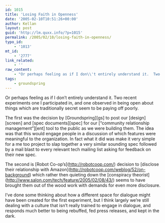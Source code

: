 ```yaml
---
id: 1015
title: 'Losing Faith in Openness'
date: '2005-02-10T10:51:26+00:00'
author: Kellan
layout: post
guid: 'http://lm.quxx.info/?p=1015'
permalink: /2005/02/10/losing-faith-in-openness/
typo_id:
    - '1013'
mt_id:
    - '2777'
link_related:
    - ''
raw_content:
    - "Or perhaps feeling as if I don\\'t entirely understand it.  Two recent experiments one I participated in, and one observed in being open about things which are traditionally secret seem to be paying off poorly.\n\nThe first was the decision by [Groundspring][gs] to post our [design][screen] and [spec documents][spec] for our [\\\"community relationship management\\\"][ent] tool to the public as we were building them.  The idea was that this would engage people in a discussion of which features were meaningful to the organization.  In fact what it did was make it very simple for a me too project to slap together a very similar sounding spec followed by a mail blast to every relevant tech mailing list asking for feedback on their new spec.\n\nThe second is [Robot Co-op\\'s](http://robotcoop.com/) decision to [disclose their relationship with Amazon](http://robotcoop.com/weblog/52/on-background) which rather then quieting down the [conspiracy theorist](http://www.salon.com/tech/feature/2005/02/08/43/) seems to have brought them out of the wood work with demands for even more disclosure.\n\nI\\'ve done some thinking about how a different space for dialogue might have been created for the first experiment, but I think largely we\\'re still dealing with a culture that isn\\'t really trained to engage in dialogue, and responds much better to being rebuffed, fed press releases, and kept in the dark.\n\n[gs]: http://groundspring.org\n[spec]: http://www.reifman.org/enterprise/efs45.htm\n[screen]: http://blog.groundspring.org/gs/2004/12/enterprise_scre.html\n[ent]: http://blog.groundspring.org/gs/2004/10/enterprise_our_.html"
tags:
    - groundspring
---
```


Or perhaps feeling as if I don’t entirely understand it. Two recent experiments one I participated in, and one observed in being open about things which are traditionally secret seem to be paying off poorly.

The first was the decision by \[Groundspring\]\[gs\] to post our \[design\]\[screen\] and \[spec documents\]\[spec\] for our \[“community relationship management”\]\[ent\] tool to the public as we were building them. The idea was that this would engage people in a discussion of which features were meaningful to the organization. In fact what it did was make it very simple for a me too project to slap together a very similar sounding spec followed by a mail blast to every relevant tech mailing list asking for feedback on their new spec.

The second is \[Robot Co-op’s\](http://robotcoop.com/) decision to \[disclose their relationship with Amazon\](http://robotcoop.com/weblog/52/on-background) which rather then quieting down the \[conspiracy theorist\](http://www.salon.com/tech/feature/2005/02/08/43/) seems to have brought them out of the wood work with demands for even more disclosure.

I’ve done some thinking about how a different space for dialogue might have been created for the first experiment, but I think largely we’re still dealing with a culture that isn’t really trained to engage in dialogue, and responds much better to being rebuffed, fed press releases, and kept in the dark.